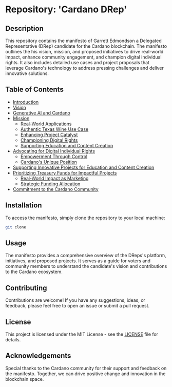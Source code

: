 # Repository: 'Cardano DRep'

## Description

This repository contains the manifesto of Garrett Edmondson a Delegated Representative (DRep) candidate for the Cardano blockchain. The manifesto outlines the his vision, mission, and proposed initiatives to drive real-world impact, enhance community engagement, and champion digital individual rights. It also includes detailed use cases and project proposals that leverage Cardano's technology to address pressing challenges and deliver innovative solutions.

## Table of Contents

- [Introduction](DrepManefesto.md#introduction)
- [Vision](DrepManefesto.md#vision)
- [Generative AI and Cardano](DrepManefesto.md#generative-ai-and-cardano)
- [Mission](DrepManefesto.md#mission)
  - [Real-World Applications](DrepManefesto.md#real-world-applications)
  - [Authentic Texas Wine Use Case](DrepManefesto.md#authentic-texas-wine-use-case)
  - [Enhancing Project Catalyst](DrepManefesto.md#enhancing-project-catalyst)
  - [Championing Digital Rights](DrepManefesto.md#championing-digital-rights)
  - [Supporting Education and Content Creation](DrepManefesto.md#supporting-education-and-content-creation)
- [Advocating for Digital Individual Rights](DrepManefesto.md#advocating-for-digital-individual-rights)
    - [Empowerment Through Control](DrepManefesto.md#empowerment-through-control)
    - [Cardano's Unique Position](DrepManefesto.md#cardanos-unique-position)
- [Supporting Innovative Projects for Education and Content Creation](DrepManefesto.md#supporting-innovative-projects-for-education-and-content-creation)
- [Prioritizing Treasury Funds for Impactful Projects](DrepManefesto.md#prioritizing-treasury-funds-for-impactful-projects)
    - [Real-World Impact as Marketing](DrepManefesto.md#real-world-impact-as-marketing)
    - [Strategic Funding Allocation](DrepManefesto.md#strategic-funding-allocation)
- [Commitment to the Cardano Community](DrepManefesto.md#commitment-to-the-cardano-community)

## Installation

To access the manifesto, simply clone the repository to your local machine:

```bash 
git clone
```

## Usage

The manifesto provides a comprehensive overview of the DReps's platform, initiatives, and proposed projects. It serves as a guide for voters and community members to understand the candidate's vision and contributions to the Cardano ecosystem.

## Contributing

Contributions are welcome! If you have any suggestions, ideas, or feedback, please feel free to open an issue or submit a pull request.

## License

This project is licensed under the MIT License - see the [LICENSE](LICENSE) file for details.

## Acknowledgements

Special thanks to the Cardano community for their support and feedback on the manifesto. Together, we can drive positive change and innovation in the blockchain space.







